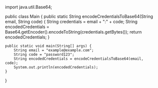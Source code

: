 import java.util.Base64;

public class Main
{
  public static String encodeCredentialsToBase64(String email, String code) {
        String credentials = email + ":" + code;
        String encodedCredentials = Base64.getEncoder().encodeToString(credentials.getBytes());
        return encodedCredentials;
    }

    public static void main(String[] args) {
        String email = "example@example.com";
        String code = "password123";
        String encodedCredentials = encodeCredentialsToBase64(email, code);
        System.out.println(encodedCredentials);
    }
}

